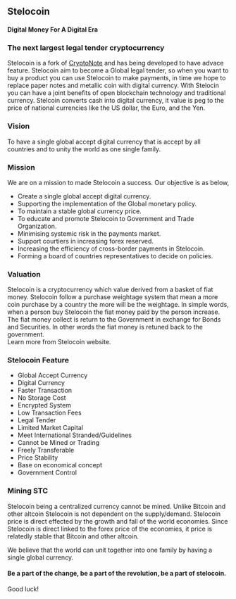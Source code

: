 ## Stelocoin
#### Digital Money For A Digital Era

### The next largest legal tender cryptocurrency

Stelocoin is a fork of [CryptoNote](https://github.com/cryptonotefoundation/cryptonote) and has being developed to have advace feature.
Stelocoin aim to become a Global legal tender, so when you want to buy a product you can use Stelocoin to make payments, in time we hope to replace paper notes and metallic coin with digital currency.
With Stelocin you can have a joint benefits of open blockchain technology and traditional currency. Stelcoin converts cash into digital currency, it value is peg to the price of national currencies like the US dollar, the Euro, and the Yen.

### Vision
To have a single global accept digital currency that is accept by all countries and to unity the world as one single family.


### Mission
We are on a mission to made Stelocoin a success. Our objective is as below,
* Create a single global accept digital currency.
* Supporting the implementation of the Global monetary policy.
* To maintain a stable global currency price.
* To educate and promote Stelocoin to Government and Trade Organization.
* Minimising systemic risk in the payments market.
* Support courtiers in increasing forex reserved.
* Increasing the efficiency of cross-border payments in Stelocoin.
* Forming a board of countries representatives to decide on policies.

### Valuation
Stelocoin is a cryptocurrency which value derived from a basket of fiat money. Stelocoin follow a purchase weightage system that mean a more coin purchase by a country the more will be the weightage. In simple words, when a person buy Stelocoin the fiat money paid by the person increase. The fiat money collect is return to the Government in exchange for Bonds and Securities. In other words the fiat money is retuned back to the government.  
Learn more from Stelocoin website.

### Stelocoin Feature
* Global Accept Currency
* Digital Currency
* Faster Transaction
* No Storage Cost
* Encrypted System
* Low Transaction Fees
* Legal Tender
* Limited Market Capital
* Meet International Stranded/Guidelines
* Cannot be Mined or Trading 
* Freely Transferable
* Price Stability
* Base on economical concept
* Government Control

### Mining STC
Stelocoin being a centralized currency cannot be mined. Unlike Bitcoin and other altcoin Stelocoin is not dependent on the supply/demand. Stelocoin price is direct effected by the growth and fall of the world economies. Since Stelocoin is direct linked to the forex price of the economies, it price is relatedly stable that Bitcoin and other altcoin.

We believe that the world can unit together into one family by having a single global currency.
#### Be a part of the change, be a part of the revolution, be a part of stelocoin.

Good luck!
